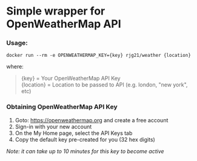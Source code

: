 # Simple wrapper for OpenWeatherMap API

### Usage:

`docker run --rm -e OPENWEATHERMAP_KEY={key} rjg21/weather {location}`

where:
> {key} = Your OpenWeatherMap API Key\
> {location} = Location to be passed to API (e.g. london, "new york", etc)

### Obtaining OpenWeatherMap API Key

1. Goto: https://openweathermap.org and create a free account
2. Sign-in with your new account
3. On the My Home page, select the API Keys tab
4. Copy the default key pre-created for you (32 hex digits)
 
*Note: it can take up to 10 minutes for this key to become active*
